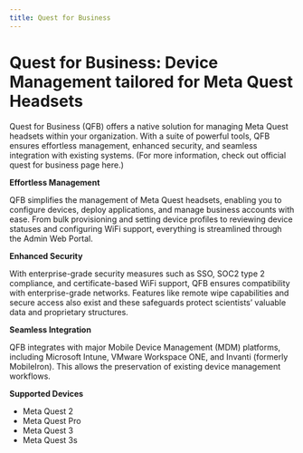 ```yaml
---
title: Quest for Business
---
```


# Quest for Business: Device Management tailored for Meta Quest Headsets

Quest for Business (QFB) offers a native solution for managing Meta Quest headsets within your organization. With a suite of powerful tools, QFB ensures effortless management, enhanced security, and seamless integration with existing systems. (For more information, check out official quest for business page here.)

**Effortless Management**

QFB simplifies the management of Meta Quest headsets, enabling you to configure devices, deploy applications, and manage business accounts with ease. From bulk provisioning and setting device profiles to reviewing device statuses and configuring WiFi support, everything is streamlined through the Admin Web Portal.

**Enhanced Security**

With enterprise-grade security measures such as SSO, SOC2 type 2 compliance, and certificate-based WiFi support, QFB ensures compatibility with enterprise-grade networks. Features like remote wipe capabilities and secure access also exist and these safeguards protect scientists’ valuable data and proprietary structures.

**Seamless Integration**

QFB integrates with major Mobile Device Management (MDM) platforms, including Microsoft Intune, VMware Workspace ONE, and Invanti (formerly MobileIron). This allows the preservation of existing device management workflows.

**Supported Devices**
- Meta Quest 2
- Meta Quest Pro
- Meta Quest 3
- Meta Quest 3s